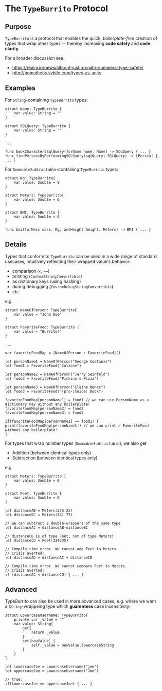 The `TypeBurrito` Protocol
==========================

Purpose
-------
`TypeBurrito` is a protocol that enables the quick, *boilerplate-free* creation of types that wrap other types --
thereby increasing **code safety** and **code clarity**.

For a broader discussion see:
* https://realm.io/news/altconf-justin-spahr-summers-type-safety/
* http://nomothetis.svbtle.com/types-as-units

Examples
--------

For `String`-containing `TypeBurrito` types:

	struct Name: TypeBurrito {
		var value: String = ""
	}

	struct SQLQuery: TypeBurrito {
		var value: String = ""
	}

	...

	func bookCharactersSqlQuery(forName name: Name) -> SQLQuery { ... }
	func findPersonsByPerformingSQLQuery(sqlQuery: SQLQuery) -> [Person] { ... }
	
For `SummableSubtractable`-containing `TypeBurrito` types:

	struct Kg: TypeBurrito{
		var value: Double = 0
	}

	struct Meters: TypeBurrito{
		var value: Double = 0
	}

	struct BMI: TypeBurrito {
		var value: Double = 0
	}
	
	func bmi(forMass mass: Kg, andHeight height: Meters) -> BMI { ... }


Details
-------

Types that conform to `TypeBurrito` can be used in a wide range of standard usecases,
intuitively reflecting their wrapped value's behavior:
* comparison (`<`, `==`)
* printing (`CustomStringConvertible`)
* as dictionary keys (using hashing)
* during debugging (`CustomDebugStringConvertible`)
* etc.

e.g.

	struct NameOfPerson: TypeBurrito{
		var value = "John Doe"
	}

	struct FavoriteFood: TypeBurrito {
		var value = "Burrito!"
	}

	...
	
	var favoriteFoodMap = [NameOfPerson : FavoriteFood]()

	let personName1 = NameOfPerson("George Costanza")
	let food1 = FavoriteFood("Calzone")

	let personName2 = NameOfPerson("Jerry Seinfeld")
	let food2 = FavoriteFood("Pickino's Pizza")

	let personName3 = NameOfPerson("Elaine Benes")
	let food3 = FavoriteFood("(pro-choice) Duck")

	favoriteFoodMap[personName1] = food1 // we can use PersonName as a dictionary key without any boilerplate!
	favoriteFoodMap[personName2] = food2
	favoriteFoodMap[personName3] = food3
	
	if(favoriteFoodMap[personName1] == food1) {
	print(favoriteFoodMap[personName1]) // we can print a FavoriteFood without any boilerplate!
	}

For types that wrap number types (`SummableSubtractable`), we also get
* Addition (between identical types only)
* Subtraction (between identical types only)

e.g.

	struct Meters: TypeBurrito {
		var value: Double = 0
	}

	struct Feet: TypeBurrito {
		var value: Double = 0
	}
	
	let distanceAB = Meters(375.25)
	let distanceBC = Meters(341.77)
	
	// we can subtract 2 double-wrappers of the same type
	let distanceAC = distanceAB-distanceBC

	// distanceCD is of type Feet, not of type Meters!
	let distanceCD = Feet(324235)
	
	// Compile-time error. We cannot add Feet to Meters.
	// Crisis averted!
	let distanceAD = distanceAC + distanceCD

	// Compile-time error. We cannot compare Feet to Meters.
	// Crisis averted!
	if (distanceAC < distanceCD) { ... }


Advanced
--------

TypeBurrito can also be used in more advanced cases, e.g. where we want a `String`-wrappeing type
which **guarentees** case incensitivity:

	struct LowercaseUsername: TypeBurrito{
		private var _value = ""
		var value: String{
			get{
				return _value
			}
			set(newValue) {
				self._value = newValue.lowercaseString
			}
		}
	}

	let lowercaseJoe = LowercaseUsername("joe")
	let uppercaseJoe = LowercaseUsername("Joe")
	
	// true:
	if(lowercaseJoe == uppercaseJoe) { ... }

